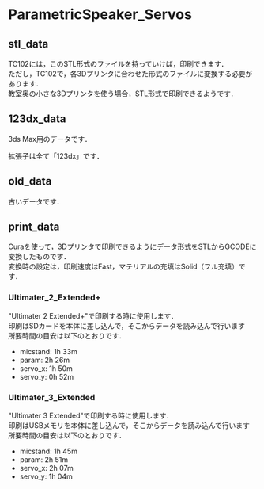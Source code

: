 # ParametricSpeaker_Servos

## stl_data
TC102には，このSTL形式のファイルを持っていけば，印刷できます．<br>
ただし，TC102で，各3Dプリンタに合わせた形式のファイルに変換する必要があります．<br>
教室奥の小さな3Dプリンタを使う場合，STL形式で印刷できるようです．

## 123dx_data
3ds Max用のデータです．<br>

拡張子は全て「123dx」です．
## old_data
古いデータです．

## print_data
Curaを使って，3Dプリンタで印刷できるようにデータ形式をSTLからGCODEに変換したものです．<br>
変換時の設定は，印刷速度はFast，マテリアルの充填はSolid（フル充填）です．
### Ultimater_2_Extended+
"Ultimater 2 Extended+"で印刷する時に使用します．<br>
印刷はSDカードを本体に差し込んで，そこからデータを読み込んで行います<br>
所要時間の目安は以下のとおりです．
* micstand:	1h 33m
* param:	2h 26m
* servo_x:	1h 50m
* servo_y:	0h 52m

### Ultimater_3_Extended
"Ultimater 3 Extended"で印刷する時に使用します．<br>
印刷はUSBメモリを本体に差し込んで，そこからデータを読み込んで行います<br>
所要時間の目安は以下のとおりです．
* micstand:	1h 45m
* param:	2h 51m
* servo_x:	2h 07m
* servo_y:	1h 04m